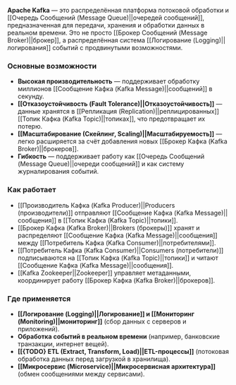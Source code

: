 **Apache Kafka** — это распределённая платформа потоковой обработки и [[Очередь Сообщений (Message Queue)||очередей сообщений]], предназначенная для передачи, хранения и обработки данных в реальном времени. Это не просто [[Брокер Сообщений (Message Broker)||брокер]], а распределённая система [[Логирование (Logging)||логирования]] событий с продвинутыми возможностями.


### Основные возможности

- **Высокая производительность** — поддерживает обработку миллионов [[Сообщение Кафка (Kafka Message)||сообщений]] в секунду.
- **[[Отказоустойчивость (Fault Tolerance)||Отказоустойчивость]]** — данные хранятся в [[Репликация (Replication)||реплицированных]] [[Топик Кафка (Kafka Topic)||топиках]], что предотвращает их потерю.
- **[[Масштабирование (Скейлинг, Scaling)||Масштабируемость]]** — легко расширяется за счёт добавления новых [[Брокер Кафка (Kafka Broker)||брокеров]].
- **Гибкость** — поддерживает работу как [[Очередь Сообщений (Message Queue)||очереди сообщений]] и как систему журналирования событий.


### Как работает

- [[Производитель Кафка (Kafka Producer)||Producers (производители)]] отправляют [[Сообщение Кафка (Kafka Message)||сообщения]] в [[Топик Кафка (Kafka Topic)||топики]].
- [[Брокер Кафка (Kafka Broker)||Brokers (брокеры)]] хранят и распределяют [[Сообщение Кафка (Kafka Message)||сообщения]] между [[Потребитель Кафка (Kafka Consumer)||потребителями]].
- [[Потребитель Кафка (Kafka Consumer)||Consumers (потребители)]] подписываются на [[Топик Кафка (Kafka Topic)||топики]] и читают [[Сообщение Кафка (Kafka Message)||сообщения]].
- [[Kafka Zookeeper||Zookeeper]] управляет метаданными, координирует работу [[Брокер Кафка (Kafka Broker)||брокеров]].


### Где применяется

- **[[Логирование (Logging)||Логирование]] и [[Мониторинг (Monitoring)||мониторинг]]** (сбор данных с серверов и приложений).
- **Обработка событий в реальном времени** (например, банковские транзакции, интернет вещей).
- **[[{TODO} ETL (Extract, Transform, Load)||ETL-процессы]]** (потоковая обработка данных перед загрузкой в хранилища).
- **[[Микросервис (Microservice)||Микросервисная архитектура]]** (обмен сообщениями между сервисами).